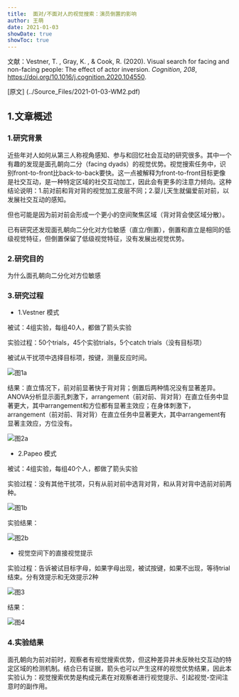 ```yaml
---
title:  面对/不面对人的视觉搜索：演员倒置的影响
author: 王萌
date: 2021-01-03
showDate: true
showToc: true
---
```


文献：Vestner, T. , Gray, K. , & Cook, R. (2020). Visual search for facing and non-facing people: The effect of actor inversion. *Cognition, 208*, https://doi.org/10.1016/j.cognition.2020.104550.

[原文] (../Source_Files/2021-01-03-WM2.pdf)

## 1.文章概述

### 1.研究背景

近些年对人如何从第三人称视角感知、参与和回忆社会互动的研究很多。其中一个有趣的发现是面孔朝向二分（facing dyads）的视觉优势。视觉搜索任务中，识别front-to-front比back-to-back要快。这一点被解释为front-to-front目标更像是社交互动，是一种特定区域的社交互动加工，因此会有更多的注意力倾向。这种结论说明：1.前对前和背对背的视觉加工皮层不同；2.婴儿天生就偏爱前对前，以发展社交互动的感知。

但也可能是因为前对前会形成一个更小的空间聚焦区域（背对背会使区域分散）。

已有研究还发现面孔朝向二分化对方位敏感（直立/倒置），倒置和直立是相同的低级视觉特征，但倒置保留了低级视觉特征，没有发展出视觉优势。

### 2.研究目的

为什么面孔朝向二分化对方位敏感

### 3.研究过程

- 1.Vestner 模式

被试：4组实验，每组40人，都做了箭头实验

实验过程：50个trials，45个实验trials，5个catch trials（没有目标项）

被试从干扰项中选择目标项，按键，测量反应时间。

![图1a](../Supporting_Information/2021-01-03-WM2-fig1.png)

结果：直立情况下，前对前显著快于背对背；倒置后两种情况没有显著差异。ANOVA分析显示面孔刺激下，arrangement（前对前、背对背）在直立任务中显著更大，其中arrangement和方位都有显著主效应；在身体刺激下，arrangement（前对前、背对背）在直立任务中显著更大，其中arrangement有显著主效应，方位没有。

![图2a](../Supporting_Information/2021-01-03-WM2-fig2.png)

- 2.Papeo 模式

被试：4组实验，每组40个人，都做了箭头实验

实验过程：没有其他干扰项，只有从前对前中选背对背，和从背对背中选前对前两种。

![图1b](../Supporting_Information/2021-01-03-WM2-fig1.png)

实验结果：

![图2b](../Supporting_Information/2021-01-03-WM2-fig2.png)

- 视觉空间下的直接视觉提示

实验过程：告诉被试目标字母，如果字母出现，被试按键，如果不出现，等待trial结束。分有效提示和无效提示2种

![图3](../Supporting_Information/2021-01-03-WM2-fig3.png)

结果：

![图4](../Supporting_Information/2021-01-03-WM2-fig4.png)

### 4.实验结果

面孔朝向为前对前时，观察者有视觉搜索优势，但这种差异并未反映社交互动的特定区域的检测机制。结合已有证据，箭头也可以产生这样的视觉优势结果，因此本实验认为：视觉搜索优势是构成元素在对观察者进行视觉提示、引起视觉-空间注意时的副作用。

